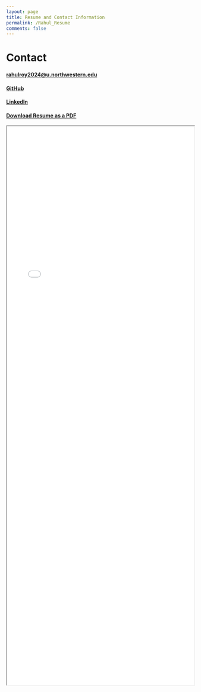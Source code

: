 ```yaml
---
layout: page
title: Resume and Contact Information
permalink: /Rahul_Resume
comments: false
---
```


# Contact

#### <a href="mailto:rahulroy2024@u.northwestern.edu">rahulroy2024@u.northwestern.edu</a>

#### [GitHub](https://github.com/roy2909)

#### [LinkedIn](https://www.linkedin.com/in/rahul-roy2909/) 

#### [Download Resume as a PDF](rahul_updated.pdf)

<iframe src="_pages/rahul_updated.pdf" width="100%" height="1500px">
</iframe>

